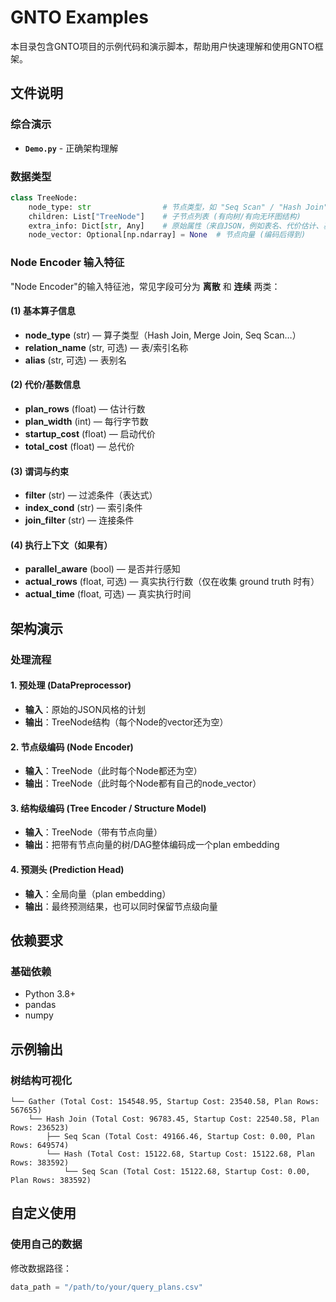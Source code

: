 # GNTO Examples

本目录包含GNTO项目的示例代码和演示脚本，帮助用户快速理解和使用GNTO框架。

## 文件说明

### 综合演示
- **`Demo.py`** - 正确架构理解

### 数据类型
```python
class TreeNode:
    node_type: str                # 节点类型，如 "Seq Scan" / "Hash Join"
    children: List["TreeNode"]    # 子节点列表 (有向树/有向无环图结构)
    extra_info: Dict[str, Any]    # 原始属性（来自JSON，例如表名、代价估计、基数估计等）
    node_vector: Optional[np.ndarray] = None  # 节点向量 (编码后得到)
```

### Node Encoder 输入特征

"Node Encoder"的输入特征池，常见字段可分为 **离散** 和 **连续** 两类：

#### (1) 基本算子信息
- **node_type** (str) — 算子类型（Hash Join, Merge Join, Seq Scan…）
- **relation_name** (str, 可选) — 表/索引名称
- **alias** (str, 可选) — 表别名

#### (2) 代价/基数信息
- **plan_rows** (float) — 估计行数
- **plan_width** (int) — 每行字节数
- **startup_cost** (float) — 启动代价
- **total_cost** (float) — 总代价

#### (3) 谓词与约束
- **filter** (str) — 过滤条件（表达式）
- **index_cond** (str) — 索引条件
- **join_filter** (str) — 连接条件

#### (4) 执行上下文（如果有）
- **parallel_aware** (bool) — 是否并行感知
- **actual_rows** (float, 可选) — 真实执行行数（仅在收集 ground truth 时有）
- **actual_time** (float, 可选) — 真实执行时间

## 架构演示

### 处理流程

#### 1. 预处理 (DataPreprocessor)
- **输入**：原始的JSON风格的计划
- **输出**：TreeNode结构（每个Node的vector还为空）

#### 2. 节点级编码 (Node Encoder)
- **输入**：TreeNode（此时每个Node都还为空）
- **输出**：TreeNode（此时每个Node都有自己的node_vector）

#### 3. 结构级编码 (Tree Encoder / Structure Model)
- **输入**：TreeNode（带有节点向量）
- **输出**：把带有节点向量的树/DAG整体编码成一个plan embedding

#### 4. 预测头 (Prediction Head)
- **输入**：全局向量（plan embedding）
- **输出**：最终预测结果，也可以同时保留节点级向量

## 依赖要求

### 基础依赖
- Python 3.8+
- pandas
- numpy

## 示例输出

### 树结构可视化
```
└── Gather (Total Cost: 154548.95, Startup Cost: 23540.58, Plan Rows: 567655)
    └── Hash Join (Total Cost: 96783.45, Startup Cost: 22540.58, Plan Rows: 236523)
        ├── Seq Scan (Total Cost: 49166.46, Startup Cost: 0.00, Plan Rows: 649574)
        └── Hash (Total Cost: 15122.68, Startup Cost: 15122.68, Plan Rows: 383592)
            └── Seq Scan (Total Cost: 15122.68, Startup Cost: 0.00, Plan Rows: 383592)
```

## 自定义使用

### 使用自己的数据
修改数据路径：
```python
data_path = "/path/to/your/query_plans.csv"
```